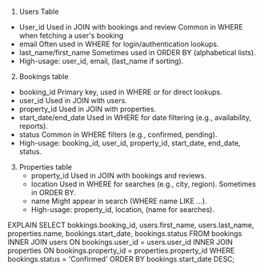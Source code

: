 1. Users Table
- User_id
  Used in JOIN with bookings and review
  Common in WHERE when fetching a user's booking
- email
  Often used in WHERE for login/authentication lookups.
- last_name/first_name
  Sometimes used in ORDER BY (alphabetical lists).
- High-usage: user_id, email, (last_name if sorting).

2. Bookings table
- booking_id
  Primary key, used in WHERE or for direct lookups.
- user_id
  Used in JOIN with users.
- property_id
  Used in JOIN with properties.
- start_date/end_date
  Used in WHERE for date filtering (e.g., availability, reports).
- status
  Common in WHERE filters (e.g., confirmed, pending).
- High-usage: booking_id, user_id, property_id, start_date, end_date, status.

3. Properties table
   - property_id
     Used in JOIN with bookings and reviews.
   - location
     Used in WHERE for searches (e.g., city, region).
     Sometimes in ORDER BY.
   - name
     Might appear in search (WHERE name LIKE ...).
   - High-usage: property_id, location, (name for searches).




EXPLAIN
SELECT 
  bokkings.booking_id, 
  users.first_name, 
  users.last_name, 
  properties.name, 
  bookings.start_date, 
  bookings.status
FROM bookings 
INNER JOIN users ON bookings.user_id = users.user_id
INNER JOIN properties  ON bookings.property_id = properties.property_id
WHERE bookings.status = 'Confirmed'
ORDER BY bookings.start_date DESC;
